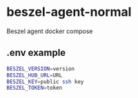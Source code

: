 # beszel-agent-normal

Beszel agent docker compose

## .env example

```bash
BESZEL_VERSION=version
BESZEL_HUB_URL=URL
BESZEL_KEY=public ssh key
BESZEL_TOKEN=token
```
